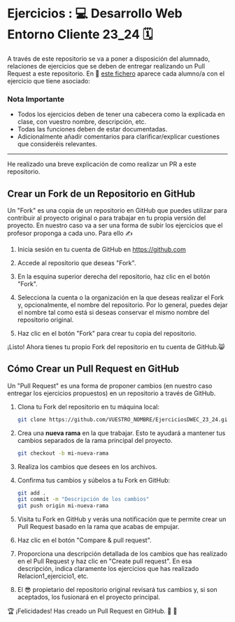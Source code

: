 # Ejercicios : 💻 Desarrollo Web Entorno Cliente 23_24 🗓️

A través de este repositorio se va a poner a disposición del alumnado, relaciones de ejercicios que se deben de entregar realizando un Pull Request a este repositorio.
En 📁 [este fichero](https://github.com/isaiasfl/EjerciciosDWEC_23_24/blob/main/Ejercicios_asociados_a_cada_alumno_a.md) aparece cada alumno/a con el ejercicio que tiene asociado:

### Nota Importante

- Todos los ejercicios deben de tener una cabecera como la explicada en clase, con vuestro nombre, descripción, etc.
- Todas las funciones deben de estar documentadas.
- Adicionalmente añadir comentarios para clarificar/explicar cuestiones que consideréis relevantes.

___

He realizado una breve explicación de como realizar un PR a este repositorio.

## Crear un Fork de un Repositorio en GitHub

Un "Fork" es una copia de un repositorio en GitHub que puedes utilizar para contribuir al proyecto original o para trabajar en tu propia versión del proyecto. En nuestro caso va a ser una forma de subir los ejercicios que el profesor proponga a cada uno. Para ello ✍

1. Inicia sesión en tu cuenta de GitHub en https://github.com

2. Accede al repositorio que deseas "Fork".

3. En la esquina superior derecha del repositorio, haz clic en el botón "Fork".

4. Selecciona la cuenta o la organización en la que deseas realizar el Fork y, opcionalmente, el nombre del repositorio. Por lo general, puedes dejar el nombre tal como está si deseas conservar el mismo nombre del repositorio original.

5. Haz clic en el botón "Fork" para crear tu copia del repositorio.

¡Listo! Ahora tienes tu propio Fork del repositorio en tu cuenta de GitHub.😸

## Cómo Crear un Pull Request en GitHub

Un "Pull Request" es una forma de proponer cambios (en nuestro caso entregar los ejercicios propuestos) en un repositorio a través de GitHub.

1. Clona tu Fork del repositorio en tu máquina local:

   ```bash
   git clone https://github.com/VUESTRO_NOMBRE/EjerciciosDWEC_23_24.git
   ```

2. Crea una **nueva rama** en la que trabajar. Esto te ayudará a mantener tus cambios separados de la rama principal del proyecto.

   ```bash
   git checkout -b mi-nueva-rama
   ```

3. Realiza los cambios que desees en los archivos.

4. Confirma tus cambios y súbelos a tu Fork en GitHub:

   ```bash
   git add .
   git commit -m "Descripción de los cambios"
   git push origin mi-nueva-rama
   ```

5. Visita tu Fork en GitHub y verás una notificación que te permite crear un Pull Request basado en la rama que acabas de empujar.

6. Haz clic en el botón "Compare & pull request".

7. Proporciona una descripción detallada de los cambios que has realizado en el Pull Request y haz clic en "Create pull request". En esa descripción, indica claramente los ejercicios que has realizado Relacion1_ejercicio1, etc.

8. El 😎 propietario del repositorio original revisará tus cambios y, si son aceptados, los fusionará en el proyecto principal.

🏆 ¡Felicidades! Has creado un Pull Request en GitHub. 👏 👏
